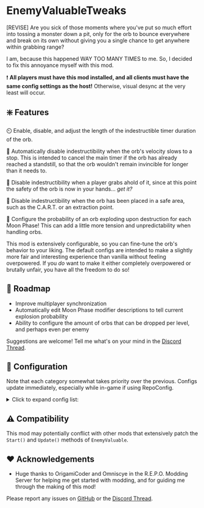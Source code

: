 # EnemyValuableTweaks

[REVISE]
Are you sick of those moments where you've put so much effort into tossing a monster down a pit, only for the orb to bounce everywhere and break on its own without giving you a single chance to get anywhere within grabbing range?

I am, because this happened WAY TOO MANY TIMES to me. So, I decided to fix this annoyance myself with this mod.

❗️ **All players must have this mod installed, and all clients must have the same config settings as the host!** Otherwise, visual desync at the very least will occur.

## ❇️ Features

⏲️ Enable, disable, and adjust the length of the indestructible timer duration of the orb.

💨 Automatically disable indestructibility when the orb's velocity slows to a stop. This is intended to cancel the main timer if the orb has already reached a standstill, so that the orb wouldn't remain invincible for longer than it needs to.

👐 Disable indestructibility when a player grabs ahold of it, since at this point the safety of the orb is now in your hands... *get it?*

🛒 Disable indestructibility when the orb has been placed in a safe area, such as the C.A.R.T. or an extraction point.

🎲 Configure the probability of an orb exploding upon destruction for each Moon Phase! This can add a little more tension and unpredictability when handling orbs.

This mod is extensively configurable, so you can fine-tune the orb's behavior to your liking. The default configs are intended to make a slightly more fair and interesting experience than vanilla without feeling overpowered. If you *do* want to make it either completely overpowered or brutally unfair, you have all the freedom to do so!

## 🚧 Roadmap

- Improve multiplayer synchronization
- Automatically edit Moon Phase modifier descriptions to tell current explosion probability
- Ability to configure the amount of orbs that can be dropped per level, and perhaps even per enemy

Suggestions are welcome! Tell me what's on your mind in the [Discord Thread](https://discord.com/channels/1344557689979670578/1421636750174060635).

## 🔧 Configuration

Note that each category somewhat takes priority over the previous. Configs update immediately, especially while in-game if using RepoConfig.

<details>
    <summary>Click to expand config list:</summary>

- Timer
    - **EnableTimer**: Whether to enable the main timer that automatically disables indestructibility once expired. If disabled, the orb will never become destructible unless any of the following additional checks are enabled.
    - **TimerLength**: Time in seconds until the orb loses indestructibility. Vanilla default is 5 seconds.
- Additional Checks
    - **AdditionalChecksDelay**: Time in seconds before all following checks activate after the orb has initially spawned. This option reads from the main timer, and will not work if greater than **TimerLength**. Set to 0 to disable.
- Velocity
    - **EnableVelocityCheck**: Automatically disables indestructibility when the orb slows down to a certain velocity threshold. Takes precedence over the timer, meaning it will cut off the timer early if the orb has already reached a standstill.
    - **VelocityThreshold**: The minimum threshold for the velocity check.
- Player Grab
    - **EnablePlayerHold**: Automatically disables indestructibility when the orb is grabbed by a player.
    - **PlayerHoldTime**: Time in seconds that a player must continue holding onto the orb before indestructibility is disabled. Resets when the player lets go, so that it will not prematurely become destructible if the player gets distracted by something else. Can be set to 0 to immediately disable indestructibility.
- Safe Areas
    - **EnableSafeAreaCheck**: Disables indestructibility if the orb has been placed inside a safe area, such as the C.A.R.T. or an extraction point.
    - **SafeAreaTime**: Time in seconds that the orb must remain in a safe area to disable indestructibility. Works exactly like **PlayerHoldTime**.
- Moon Phase Explosion Probability
    - **InitialExplosionProbability**: The probability of orbs exploding at the start of a new game, before any moon phases have even taken effect.
    - **CrescentMoonExplosionProbability**: The probability of orbs exploding during the Crescent Moon phase, beginning on Level 5.
    - **HalfMoonExplosionProbability**: The probability of orbs exploding during the Half Moon phase, beginning on Level 10.
    - **FullMoonExplosionProbability**: The probability of orbs exploding during the Full Moon phase, beginning on Level 15.
    - **SuperMoonExplosionProbability**: The probability of orbs exploding during the Super Moon phase, beginning on Level 20.
- Debug
    - **EnableDebugTimerLogs**: Enable debug logs for this mod's timers. "Debug" or "All" must be included in Logging.Console.**LogLevels** in the BepInEx config to be able to see these logs. Note that this will create a lot of spam in the console, so please keep this disabled for normal gameplay!
    - **EnableDebugCalculationLogs**: Enable debug logs for other calculations performed by this mod. Same considerations as **EnableDebugTimerLogs**.

</details>

## ⚠️ Compatibility

This mod may potentially conflict with other mods that extensively patch the `Start()` and `Update()` methods of `EnemyValuable`.

## ❤️ Acknowledgements
- Huge thanks to OrigamiCoder and Omniscye in the R.E.P.O. Modding Server for helping me get started with modding, and for guiding me through the making of this mod!

Please report any issues on [GitHub](https://github.com/BLOKBUSTR/EnemyValuableTweaks) or the [Discord Thread](https://discord.com/channels/1344557689979670578/1421636750174060635).
